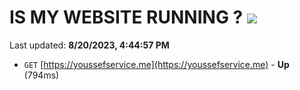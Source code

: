 # IS MY WEBSITE RUNNING ? [![](https://img.shields.io/static/v1?label=Sponsor&message=%E2%9D%A4&logo=GitHub&color=%23fe8e86)](https://github.com/sponsors/<username>)

Last updated: **8/20/2023, 4:44:57 PM**

- `GET` [https://youssefservice.me](https://youssefservice.me) - **Up** (794ms)
